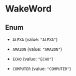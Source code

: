 

# WakeWord

## Enum


* `ALEXA` (value: `"ALEXA"`)

* `AMAZON` (value: `"AMAZON"`)

* `ECHO` (value: `"ECHO"`)

* `COMPUTER` (value: `"COMPUTER"`)



